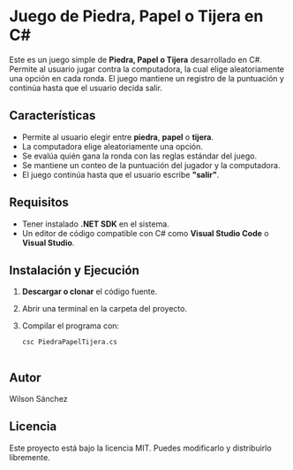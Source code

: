 # Juego de Piedra, Papel o Tijera en C#

Este es un juego simple de **Piedra, Papel o Tijera** desarrollado en C#. Permite al usuario jugar contra la computadora, la cual elige aleatoriamente una opción en cada ronda. El juego mantiene un registro de la puntuación y continúa hasta que el usuario decida salir.

## Características

- Permite al usuario elegir entre **piedra**, **papel** o **tijera**.
- La computadora elige aleatoriamente una opción.
- Se evalúa quién gana la ronda con las reglas estándar del juego.
- Se mantiene un conteo de la puntuación del jugador y la computadora.
- El juego continúa hasta que el usuario escribe **"salir"**.

## Requisitos

- Tener instalado **.NET SDK** en el sistema.
- Un editor de código compatible con C# como **Visual Studio Code** o **Visual Studio**.

## Instalación y Ejecución

1. **Descargar o clonar** el código fuente.
2. Abrir una terminal en la carpeta del proyecto.
3. Compilar el programa con:

   ```sh
   csc PiedraPapelTijera.cs



## Autor
Wilson Sánchez

## Licencia
Este proyecto está bajo la licencia MIT. Puedes modificarlo y distribuirlo libremente.

